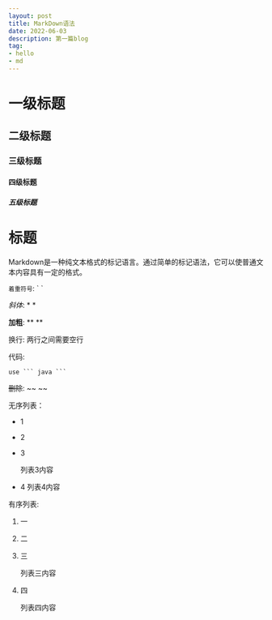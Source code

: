 ```yaml
---
layout: post
title: MarkDown语法
date: 2022-06-03
description: 第一篇blog
tag:
- hello
- md
---
```


# 一级标题

## 二级标题

### 三级标题

#### 四级标题

##### 五级标题

# 标题

Markdown是一种纯文本格式的标记语言。通过简单的标记语法，它可以使普通文本内容具有一定的格式。

`着重符号`: \` \`

*斜体*: * *

**加粗**: ** **

换行: 两行之间需要空行

代码:
```code
use ``` java ```
```

~~删除~~: ~~ ~~

无序列表：

* 1

* 2

* 3

    列表3内容
* 4
    列表4内容

有序列表:
1. 一

2. 二

3. 三

   列表三内容
4. 四

    列表四内容